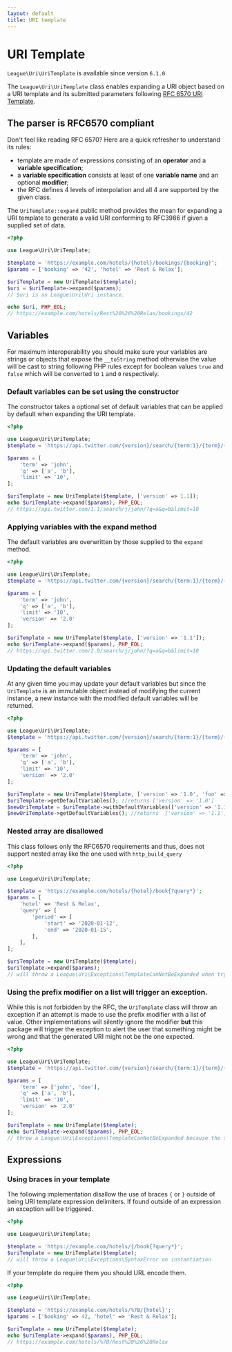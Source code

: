 ```yaml
---
layout: default
title: URI template
---
```


URI Template
=======

<p class="message-notice"><code>League\Uri\UriTemplate</code> is available since version <code>6.1.0</code></p>

The `League\Uri\UriTemplate` class enables expanding a URI object based on a URI template and its submitted parameters 
following [RFC 6570 URI Template](http://tools.ietf.org/html/rfc6570).

## The parser is RFC6570 compliant

Don't feel like reading RFC 6570? Here are a quick refresher to understand its rules:

- template are made of expressions consisting of an **operator** and a **variable specification**;
- a **variable specification** consists at least of one **variable name** and an optional **modifier**;
- the RFC defines 4 levels of interpolation and all 4 are supported by the given class.

The `UriTemplate::expand` public method provides the mean for expanding a URI template to generate a valid URI conforming to RFC3986 if given a supplied set of data.

~~~php
<?php

use League\Uri\UriTemplate;

$template = 'https://example.com/hotels/{hotel}/bookings/{booking}';
$params = ['booking' => '42', 'hotel' => 'Rest & Relax'];

$uriTemplate = new UriTemplate($template);
$uri = $uriTemplate->expand($params);
// $uri is an League\Uri\Uri instance.

echo $uri, PHP_EOL;
// https://example.com/hotels/Rest%20%26%20Relax/bookings/42
~~~

## Variables

<p class="message-notice">For maximum interoperability you should make sure your variables are strings or objects that expose 
the <code>__toString</code> method otherwise the value will be cast to string following PHP rules except 
for boolean values <code>true</code> and <code>false</code> which will be converted to <code>1</code> and 
<code>0</code> respectively.</p>

### Default variables can be set using the constructor

The constructor takes a optional set of default variables that can be applied by default when expanding the URI template.

~~~php
<?php

use League\Uri\UriTemplate;
$template = 'https://api.twitter.com/{version}/search/{term:1}/{term}/{?q*,limit}';

$params = [
    'term' => 'john',
    'q' => ['a', 'b'],
    'limit' => '10',
];

$uriTemplate = new UriTemplate($template, ['version' => 1.1]);
echo $uriTemplate->expand($params), PHP_EOL;
// https://api.twitter.com/1.1/search/j/john/?q=a&q=b&limit=10
~~~

### Applying variables with the expand method

The default variables are overwritten by those supplied to the `expand` method.

~~~php
<?php

use League\Uri\UriTemplate;
$template = 'https://api.twitter.com/{version}/search/{term:1}/{term}/{?q*,limit}';

$params = [
    'term' => 'john',
    'q' => ['a', 'b'],
    'limit' => '10',
    'version' => '2.0'
];

$uriTemplate = new UriTemplate($template, ['version' => '1.1']);
echo $uriTemplate->expand($params), PHP_EOL;
// https://api.twitter.com/2.0/search/j/john/?q=a&q=b&limit=10
~~~

### Updating the default variables

At any given time you may update your default variables but since the `UriTemplate` is an immutable object instead
of modifying the current instance, a new instance with the modified default variables will be returned.

~~~php
<?php

use League\Uri\UriTemplate;
$template = 'https://api.twitter.com/{version}/search/{term:1}/{term}/{?q*,limit}';

$params = [
    'term' => 'john',
    'q' => ['a', 'b'],
    'limit' => '10',
    'version' => '2.0'
];

$uriTemplate = new UriTemplate($template, ['version' => '1.0', 'foo' => 'bar']);
$uriTemplate->getDefaultVariables(); //returns ['version' => '1.0']
$newUriTemplate = $uriTemplate->withDefaultVariables(['version' => '1.1']);
$newUriTemplate->getDefaultVariables(); //returns  ['version' => '1.1']
~~~

### Nested array are disallowed

<p class="message-warning">This class follows only the RFC6570 requirements and thus, does not support nested array like the one used with <code>http_build_query</code></p>

~~~php
<?php

use League\Uri\UriTemplate;

$template = 'https://example.com/hotels/{hotel}/book{?query*}';
$params = [
    'hotel' => 'Rest & Relax',
    'query' => [
        'period' => [
            'start' => '2020-01-12',
            'end' => '2020-01-15',
        ],
    ],
];

$uriTemplate = new UriTemplate($template);
$uriTemplate->expand($params);
// will throw a League\Uri\Exceptions\TemplateCanNotBeExpanded when trying to expand the `period` value.
~~~

### Using the prefix modifier on a list will trigger an exception.

While this is not forbidden by the RFC, the `UriTemplate` class will throw an exception 
if an attempt is made to use the prefix modifier with a list of value. Other implementations
will silently ignore the modifier **but** this package will trigger the exception to alert 
the user that something might be wrong and that the generated URI might not be the one expected.

~~~php
<?php

use League\Uri\UriTemplate;
$template = 'https://api.twitter.com/{version}/search/{term:1}/{term}/{?q*,limit}';

$params = [
    'term' => ['john', 'doe'],
    'q' => ['a', 'b'],
    'limit' => '10',
    'version' => '2.0'
];

$uriTemplate = new UriTemplate($template);
echo $uriTemplate->expand($params), PHP_EOL;
// throw a League\Uri\Exceptions\TemplateCanNotBeExpanded because the term variable is a list and not a string.
~~~

## Expressions

### Using braces in your template

The following implementation disallow the use of braces `{` or  `}` outside of being URI template expression delimiters.
If found outside of an expression an exception will be triggered. 

~~~php
<?php

use League\Uri\UriTemplate;

$template = 'https://example.com/hotels/{/book{?query*}';
$uriTemplate = new UriTemplate($template);
// will throw a League\Uri\Exceptions\SyntaxError on instantiation
~~~

If your template do require them you should URL encode them.

~~~php
<?php

use League\Uri\UriTemplate;

$template = 'https://example.com/hotels/%7B/{hotel}';
$params = ['booking' => 42, 'hotel' => 'Rest & Relax'];

$uriTemplate = new UriTemplate($template);
echo $uriTemplate->expand($params), PHP_EOL;
// https://example.com/hotels/%7B/Rest%20%26%20Relax
~~~
